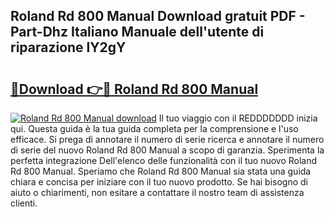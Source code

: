 ## Roland Rd 800 Manual Download gratuit PDF - Part-Dhz Italiano Manuale dell'utente di riparazione lY2gY

# <h2><a href="http://df9qr3x.blite.top/?on=Roland+Rd+800+Manual">🔗Download 👉🔴 Roland Rd 800 Manual</a></h2>

[![Roland Rd 800 Manual download](https://i.imgur.com/lujVjoI.png)](http://df9qr3x.blite.top/?on=Roland+Rd+800+Manual)
Il tuo viaggio con il REDDDDDDD inizia qui. Questa guida è la tua guida completa per la comprensione e l'uso efficace. Si prega di annotare il numero di serie ricerca e annotare il numero di serie del nuovo Roland Rd 800 Manual a scopo di garanzia. Sperimenta la perfetta integrazione Dell'elenco delle funzionalità con il tuo nuovo Roland Rd 800 Manual. Speriamo che Roland Rd 800 Manual sia stata una guida chiara e concisa per iniziare con il tuo nuovo prodotto. Se hai bisogno di aiuto o chiarimenti, non esitare a contattare il nostro team di assistenza clienti.

